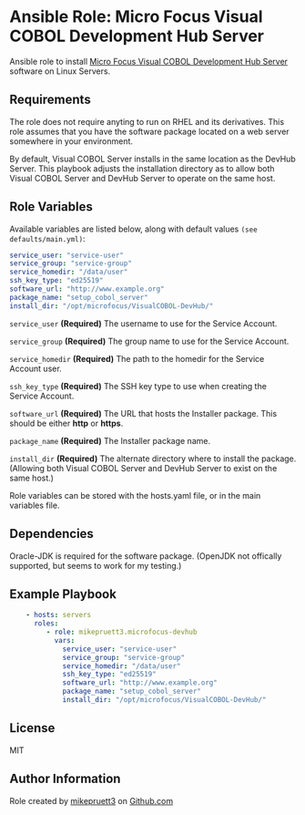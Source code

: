 Ansible Role: Micro Focus Visual COBOL Development Hub Server
=========

Ansible role to install [Micro Focus Visual COBOL Development Hub Server](http://www.goodworks.it/pub/visual-cobol-development-hub.pdfw) software on Linux Servers.

Requirements
------------

The role does not require anyting to run on RHEL and its derivatives. This role assumes that you have the software package located on a web server somewhere in your environment.

By default, Visual COBOL Server installs in the same location as the DevHub Server. This playbook adjusts the installation directory as to allow both Visual COBOL Server and DevHub Server to operate on the same host.

Role Variables
--------------

Available variables are listed below, along with default values ```(see defaults/main.yml)```:

``` yaml
service_user: "service-user"
service_group: "service-group"
service_homedir: "/data/user"
ssh_key_type: "ed25519"
software_url: "http://www.example.org"
package_name: "setup_cobol_server"
install_dir: "/opt/microfocus/VisualCOBOL-DevHub/"
```

```service_user``` **(Required)** The username to use for the Service Account.

```service_group``` **(Required)** The group name to use for the Service Account.

```service_homedir``` **(Required)** The path to the homedir for the Service Account user.

```ssh_key_type``` **(Required)** The SSH key type to use when creating the Service Account.

```software_url``` **(Required)** The URL that hosts the Installer package. This should be either **http** or **https**.

```package_name``` **(Required)** The Installer package name.

```install_dir``` **(Required)** The alternate directory where to install the package. (Allowing both Visual COBOL Server and DevHub Server to exist on the same host.)

Role variables can be stored with the hosts.yaml file, or in the main variables file.

Dependencies
------------

Oracle-JDK is required for the software package. (OpenJDK not offically supported, but seems to work for my testing.)

Example Playbook
----------------

``` yaml
    - hosts: servers
      roles:
         - role: mikepruett3.microfocus-devhub
           vars:
             service_user: "service-user"
             service_group: "service-group"
             service_homedir: "/data/user"
             ssh_key_type: "ed25519"
             software_url: "http://www.example.org"
             package_name: "setup_cobol_server"
             install_dir: "/opt/microfocus/VisualCOBOL-DevHub/"
```

License
-------

MIT

Author Information
------------------

Role created by [mikepruett3](https://github.com/mikepruett3) on [Github.com](https://github.com/mikepruett3)
